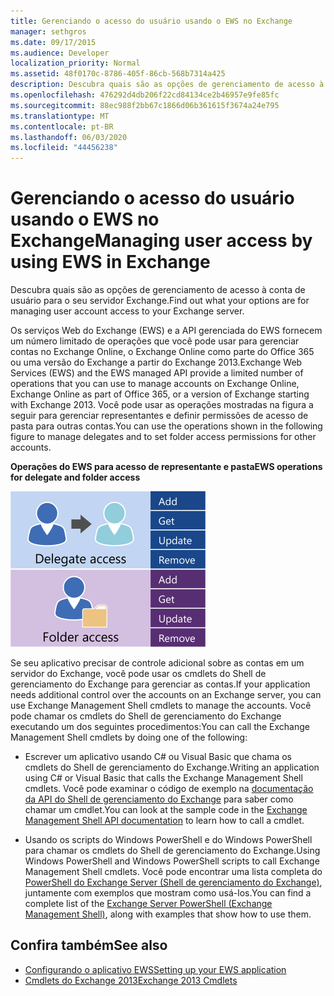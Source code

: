 ```yaml
---
title: Gerenciando o acesso do usuário usando o EWS no Exchange
manager: sethgros
ms.date: 09/17/2015
ms.audience: Developer
localization_priority: Normal
ms.assetid: 48f0170c-8786-405f-86cb-568b7314a425
description: Descubra quais são as opções de gerenciamento de acesso à conta de usuário para o seu servidor Exchange.
ms.openlocfilehash: 476292d4db206f22cd84134ce2b46957e9fe85fc
ms.sourcegitcommit: 88ec988f2bb67c1866d06b361615f3674a24e795
ms.translationtype: MT
ms.contentlocale: pt-BR
ms.lasthandoff: 06/03/2020
ms.locfileid: "44456238"
---
```

# <a name="managing-user-access-by-using-ews-in-exchange"></a><span data-ttu-id="e89fe-103">Gerenciando o acesso do usuário usando o EWS no Exchange</span><span class="sxs-lookup"><span data-stu-id="e89fe-103">Managing user access by using EWS in Exchange</span></span>

<span data-ttu-id="e89fe-104">Descubra quais são as opções de gerenciamento de acesso à conta de usuário para o seu servidor Exchange.</span><span class="sxs-lookup"><span data-stu-id="e89fe-104">Find out what your options are for managing user account access to your Exchange server.</span></span>
  
<span data-ttu-id="e89fe-105">Os serviços Web do Exchange (EWS) e a API gerenciada do EWS fornecem um número limitado de operações que você pode usar para gerenciar contas no Exchange Online, o Exchange Online como parte do Office 365 ou uma versão do Exchange a partir do Exchange 2013.</span><span class="sxs-lookup"><span data-stu-id="e89fe-105">Exchange Web Services (EWS) and the EWS managed API provide a limited number of operations that you can use to manage accounts on Exchange Online, Exchange Online as part of Office 365, or a version of Exchange starting with Exchange 2013.</span></span> <span data-ttu-id="e89fe-106">Você pode usar as operações mostradas na figura a seguir para gerenciar representantes e definir permissões de acesso de pasta para outras contas.</span><span class="sxs-lookup"><span data-stu-id="e89fe-106">You can use the operations shown in the following figure to manage delegates and to set folder access permissions for other accounts.</span></span> 
  
<span data-ttu-id="e89fe-107">**Operações do EWS para acesso de representante e pasta**</span><span class="sxs-lookup"><span data-stu-id="e89fe-107">**EWS operations for delegate and folder access**</span></span>

![Opções de gerenciamento de usuário do EWS.](media/Exchange_ManagingUserAccess_1.png)
  
<span data-ttu-id="e89fe-109">Se seu aplicativo precisar de controle adicional sobre as contas em um servidor do Exchange, você pode usar os cmdlets do Shell de gerenciamento do Exchange para gerenciar as contas.</span><span class="sxs-lookup"><span data-stu-id="e89fe-109">If your application needs additional control over the accounts on an Exchange server, you can use Exchange Management Shell cmdlets to manage the accounts.</span></span> <span data-ttu-id="e89fe-110">Você pode chamar os cmdlets do Shell de gerenciamento do Exchange executando um dos seguintes procedimentos:</span><span class="sxs-lookup"><span data-stu-id="e89fe-110">You can call the Exchange Management Shell cmdlets by doing one of the following:</span></span>
  
- <span data-ttu-id="e89fe-111">Escrever um aplicativo usando C# ou Visual Basic que chama os cmdlets do Shell de gerenciamento do Exchange.</span><span class="sxs-lookup"><span data-stu-id="e89fe-111">Writing an application using C# or Visual Basic that calls the Exchange Management Shell cmdlets.</span></span> <span data-ttu-id="e89fe-112">Você pode examinar o código de exemplo na [documentação da API do Shell de gerenciamento do Exchange](../management/exchange-management-shell.md) para saber como chamar um cmdlet.</span><span class="sxs-lookup"><span data-stu-id="e89fe-112">You can look at the sample code in the [Exchange Management Shell API documentation](../management/exchange-management-shell.md) to learn how to call a cmdlet.</span></span> 
    
- <span data-ttu-id="e89fe-113">Usando os scripts do Windows PowerShell e do Windows PowerShell para chamar os cmdlets do Shell de gerenciamento do Exchange.</span><span class="sxs-lookup"><span data-stu-id="e89fe-113">Using Windows PowerShell and Windows PowerShell scripts to call Exchange Management Shell cmdlets.</span></span> <span data-ttu-id="e89fe-114">Você pode encontrar uma lista completa do [PowerShell do Exchange Server (Shell de gerenciamento do Exchange)](https://docs.microsoft.com/powershell/exchange/exchange-server/exchange-management-shell?view=exchange-ps), juntamente com exemplos que mostram como usá-los.</span><span class="sxs-lookup"><span data-stu-id="e89fe-114">You can find a complete list of the [Exchange Server PowerShell (Exchange Management Shell)](https://docs.microsoft.com/powershell/exchange/exchange-server/exchange-management-shell?view=exchange-ps), along with examples that show how to use them.</span></span> 
    
## <a name="see-also"></a><span data-ttu-id="e89fe-115">Confira também</span><span class="sxs-lookup"><span data-stu-id="e89fe-115">See also</span></span>

- [<span data-ttu-id="e89fe-116">Configurando o aplicativo EWS</span><span class="sxs-lookup"><span data-stu-id="e89fe-116">Setting up your EWS application</span></span>](setting-up-your-ews-application.md)   
- [<span data-ttu-id="e89fe-117">Cmdlets do Exchange 2013</span><span class="sxs-lookup"><span data-stu-id="e89fe-117">Exchange 2013 Cmdlets</span></span>](https://docs.microsoft.com/powershell/exchange/?view=exchange-ps)  
    

